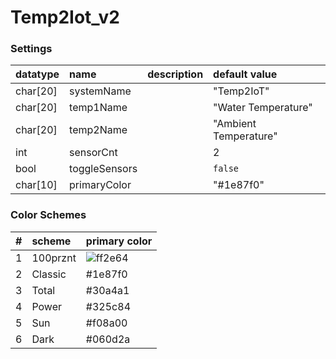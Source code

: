 # Temp2Iot_v2


### Settings

| datatype | name          | description | default value         |
|:---------|:--------------|:------------|:----------------------|
| char[20] | systemName    |             | "Temp2IoT"            |
| char[20] | temp1Name     |             | "Water Temperature"   |
| char[20] | temp2Name     |             | "Ambient Temperature" |
| int      | sensorCnt     |             | 2                     |
| bool     | toggleSensors |             | `false`               |
| char[10] | primaryColor  |             | "#1e87f0"             |


### Color Schemes

| # | scheme   | primary color |
|:--|:---------|:--------------|
| 1 | 100prznt | ![ff2e64](https://img.shields.io/static/v1?message=ff2e64&color=ff2e64&style=flat-square) |
| 2 | Classic  | #1e87f0       |
| 3 | Total    | #30a4a1       |
| 4 | Power    | #325c84       |
| 5 | Sun      | #f08a00       |
| 6 | Dark     | #060d2a       |
